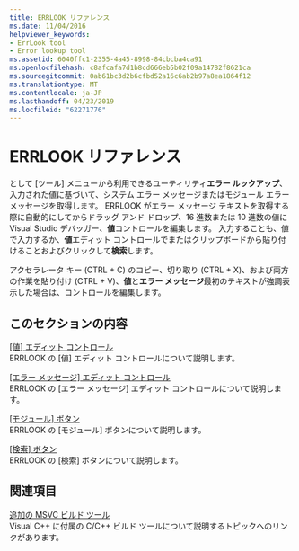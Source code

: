 ```yaml
---
title: ERRLOOK リファレンス
ms.date: 11/04/2016
helpviewer_keywords:
- ErrLook tool
- Error lookup tool
ms.assetid: 6040ffc1-2355-4a45-8998-84cbcba4ca91
ms.openlocfilehash: c8afcafa7d1b8cd666eb5b02f09a14782f8621ca
ms.sourcegitcommit: 0ab61bc3d2b6cfbd52a16c6ab2b97a8ea1864f12
ms.translationtype: MT
ms.contentlocale: ja-JP
ms.lasthandoff: 04/23/2019
ms.locfileid: "62271776"
---
```

# <a name="errlook-reference"></a>ERRLOOK リファレンス

として [ツール] メニューから利用できるユーティリティ**エラー ルックアップ**、入力された値に基づいて、システム エラー メッセージまたはモジュール エラー メッセージを取得します。 ERRLOOK がエラー メッセージ テキストを取得する際に自動的にしてからドラッグ アンド ドロップ、16 進数または 10 進数の値に Visual Studio デバッガー、**値**コントロールを編集します。 入力することも、値で入力するか、**値**エディット コントロールでまたはクリップボードから貼り付けることおよびクリックして**検索**します。

アクセラレータ キー (CTRL + C) のコピー、切り取り (CTRL + X)、および両方の作業を貼り付け (CTRL + V)、**値**と**エラー メッセージ**最初のテキストが強調表示した場合は、コントロールを編集します。

## <a name="in-this-section"></a>このセクションの内容

[[値] エディット コントロール](value-edit-control.md)<br/>
ERRLOOK の [値] エディット コントロールについて説明します。

[[エラー メッセージ] エディット コントロール](error-message-edit-control.md)<br/>
ERRLOOK の [エラー メッセージ] エディット コントロールについて説明します。

[[モジュール] ボタン](modules-button.md)<br/>
ERRLOOK の [モジュール] ボタンについて説明します。

[[検索] ボタン](look-up-button.md)<br/>
ERRLOOK の [検索] ボタンについて説明します。

## <a name="related-sections"></a>関連項目

[追加の MSVC ビルド ツール](c-cpp-build-tools.md)<br/>
Visual C++ に付属の C/C++ ビルド ツールについて説明するトピックへのリンクがあります。